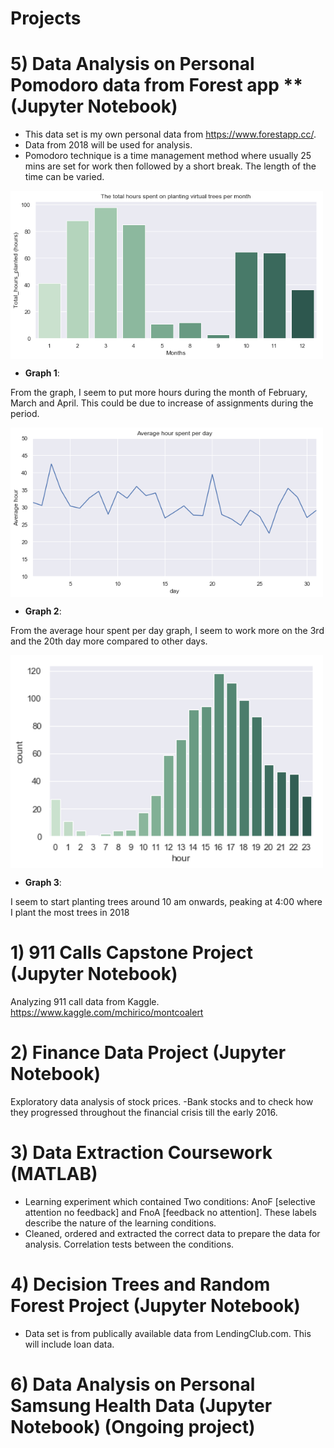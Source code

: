 # Projects

# 5) Data Analysis on Personal Pomodoro data from Forest app **(Jupyter Notebook)
- This data set is my own personal data from https://www.forestapp.cc/.
- Data from 2018 will be used for analysis. 
- Pomodoro technique is a time management method where usually 25 mins are set for work then followed by a short break. The length of the time can be varied. 


<img src="5) Forest Data Analysis//graph_1.png" width="500" align="center">

 - **Graph 1**:
 
 From the graph, I seem to put more hours during the month of February, March and April. This could be due to increase of assignments during the period. 

<img src="5) Forest Data Analysis//graph_2.png" width="500 " align="center">

 - **Graph 2**:
 
 From the average hour spent per day graph, I seem to work more on the 3rd and the 20th day more compared to other days. 

<img src="5) Forest Data Analysis//graph_3.png" width="500" align="center">
 
 - **Graph 3**:
 
I seem to start planting trees around 10 am onwards, peaking at 4:00 where I plant the most trees in 2018

# 1) 911 Calls Capstone Project **(Jupyter Notebook)**
Analyzing 911 call data from Kaggle. 
https://www.kaggle.com/mchirico/montcoalert


# 2) Finance Data Project **(Jupyter Notebook)**
Exploratory data analysis of stock prices.
-Bank stocks and to check how they progressed throughout the financial crisis till the early 2016. 


# 3) Data Extraction Coursework **(MATLAB)**
- Learning experiment which contained Two conditions: AnoF [selective attention no feedback] and FnoA [feedback no attention]. These labels describe the nature of the learning
conditions.
- Cleaned, ordered and extracted the correct data to prepare the data for analysis. Correlation tests between the conditions.


# 4) Decision Trees and Random Forest Project **(Jupyter Notebook)**
- Data set is from publically available data from LendingClub.com. This will include loan data.

# 6) Data Analysis on Personal Samsung Health Data **(Jupyter Notebook)** **(Ongoing project)**
